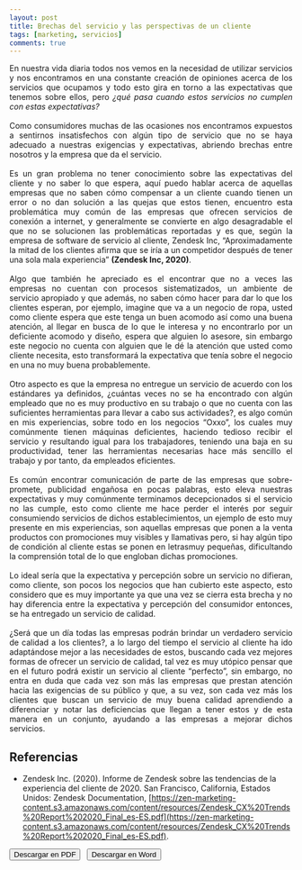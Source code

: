 ```yaml
---
layout: post
title: Brechas del servicio y las perspectivas de un cliente
tags: [marketing, servicios]
comments: true
---
```


<div style="text-align:justify">
En nuestra vida diaria todos nos vemos en la necesidad de utilizar servicios y nos encontramos en una constante creación de opiniones acerca de los servicios que ocupamos y todo esto gira en torno a las expectativas que tenemos sobre ellos, pero <i>¿qué pasa cuando estos servicios no cumplen con estas expectativas?</i><br><br>
Como consumidores muchas de las ocasiones nos encontramos expuestos a sentirnos insatisfechos con algún tipo de servicio que no se haya adecuado a nuestras exigencias y expectativas, abriendo brechas entre nosotros y la empresa que da el servicio.<br><br>
Es un gran problema no tener conocimiento sobre las expectativas del cliente y no saber lo que espera, aquí puedo hablar acerca de aquellas empresas que no saben cómo compensar a un cliente cuando tienen un error o no dan solución a las quejas que estos tienen, encuentro esta problemática muy común de las empresas que ofrecen servicios de conexión a internet, y generalmente se convierte en algo desagradable el que no se solucionen las problemáticas reportadas y es que, según la empresa de software de servicio al cliente, Zendesk Inc, “Aproximadamente la mitad de los clientes afirma que se iría a un competidor después de tener una sola mala experiencia” <b>(Zendesk Inc, 2020)</b>.<br><br>
Algo que también he apreciado es el encontrar que no a veces las empresas no cuentan con procesos sistematizados, un ambiente de servicio apropiado y que además, no saben cómo hacer para dar lo que los clientes esperan, por ejemplo, imagine que va a un negocio de ropa, usted como cliente espera que este tenga un buen acomodo así como una buena atención, al llegar en busca de lo que le interesa y no encontrarlo por un deficiente acomodo y diseño, espera que alguien lo asesore, sin embargo este negocio no cuenta con alguien que le dé la atención que usted como cliente necesita, esto transformará la expectativa que tenía sobre el negocio
en una no muy buena probablemente.<br><br>
Otro aspecto es que la empresa no entregue un servicio de acuerdo con los estándares ya definidos, ¿cuántas veces no se ha encontrado con algún empleado que no es muy productivo en su trabajo o que no cuenta con las suficientes herramientas para llevar a cabo sus actividades?, es algo común en mis experiencias, sobre todo en los negocios “Oxxo”, los cuales muy comúnmente tienen máquinas deficientes, haciendo tedioso recibir el servicio y resultando igual para los trabajadores, teniendo una baja en su productividad, tener las herramientas necesarias hace más sencillo el trabajo y por tanto, da empleados eficientes.<br><br>
Es común encontrar comunicación de parte de las empresas que sobre-promete, publicidad engañosa en pocas palabras, esto eleva nuestras expectativas y muy comúnmente terminamos decepcionados si el servicio no las cumple, esto como cliente me hace perder el interés por seguir consumiendo servicios de dichos establecimientos, un ejemplo de esto muy presente en mis experiencias, son aquellas empresas que ponen a la venta productos con promociones muy visibles y llamativas pero, si hay algún tipo de condición al cliente estas se ponen en letrasmuy pequeñas, dificultando la comprensión total de lo que engloban dichas promociones.<br><br>
Lo ideal sería que la expectativa y percepción sobre un servicio no difieran, como cliente, son pocos los negocios que han cubierto este aspecto, esto considero que es muy importante ya que una vez se cierra esta brecha y no hay diferencia entre la expectativa y percepción del consumidor entonces, se ha entregado un servicio de calidad.<br><br>
¿Será que un día todas las empresas podrán brindar un verdadero servicio de calidad a los clientes?, a lo largo del tiempo el servicio al cliente ha ido adaptándose mejor a las necesidades de estos, buscando cada vez mejores formas de ofrecer un servicio de calidad, tal vez es muy utópico pensar que en el futuro podrá existir un servicio al cliente “perfecto”, sin embargo, no entra en duda que cada vez son más las empresas que prestan atención hacia las exigencias de su público y que, a su vez, son cada vez más los clientes que buscan un servicio de muy buena calidad aprendiendo a diferenciar y notar las deficiencias que llegan a tener estos y de esta manera en un conjunto, ayudando a las empresas a mejorar dichos servicios.
</div>

## Referencias

- Zendesk Inc. (2020). Informe de Zendesk sobre las tendencias de la experiencia del cliente de 2020. San Francisco, California, Estados Unidos: Zendesk Documentation, [https://zen-marketing-content.s3.amazonaws.com/content/resources/Zendesk_CX%20Trends%20Report%202020_Final_es-ES.pdf](https://zen-marketing-content.s3.amazonaws.com/content/resources/Zendesk_CX%20Trends%20Report%202020_Final_es-ES.pdf).


<button name="PDF" class="btn-adn"> <a style="text-decoration:none; color: inherit" href="https://katherig.github.io/files/Brechas-del-servicio-y-la-perspectiva-de-un-cliente.pdf">Descargar en PDF</a> </button> &nbsp; <button name="Word" class="btn-adn"> <a style="text-decoration:none; color: inherit" href="https://katherig.github.io/files/Brechas-del-servicio-y-la-perspectiva-de-un-cliente.docx">Descargar en Word</a> </button>



